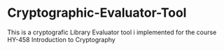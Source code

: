 # Cryptographic-Evaluator-Tool
This is a cryptografic Library Evaluator tool i implemented for the course HY-458 Introduction to Cryptography
